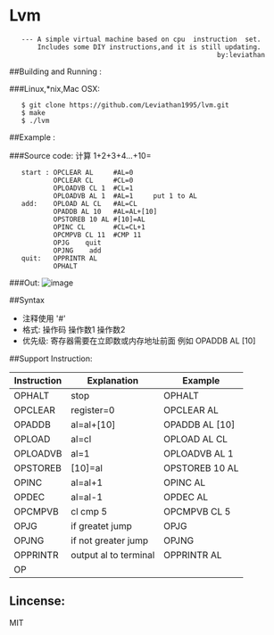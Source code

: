 # Lvm

       --- A simple virtual machine based on cpu  instruction  set.
           Includes some DIY instructions,and it is still updating.
                                                        by:leviathan
##Building and Running :

###Linux,*nix,Mac OSX:

       $ git clone https://github.com/Leviathan1995/lvm.git
       $ make
       $ ./lvm

##Example :

###Source code:
计算 1+2+3+4...+10=

       start : OPCLEAR AL     #AL=0
               OPCLEAR CL     #CL=0
               OPLOADVB CL 1  #CL=1
               OPLOADVB AL 1  #AL=1     put 1 to AL
       add:    OPLOAD AL CL   #AL=CL
               OPADDB AL 10   #AL=AL+[10]
               OPSTOREB 10 AL #[10]=AL  
               OPINC CL       #CL=CL+1
               OPCMPVB CL 11  #CMP 11
               OPJG    quit
               OPJNG    add
       quit:   OPPRINTR AL
               OPHALT
               
###Out:
![image](https://github.com/Leviathan1995/lvm/raw/master/span.png)

##Syntax
- 注释使用 '#'
- 格式: 操作码 操作数1 操作数2
- 优先级: 寄存器需要在立即数或内存地址前面 例如 OPADDB AL [10]
              
##Support Instruction:

| Instruction  | Explanation            |   Example        |
| ------------ | ---------------------- | -------------    |
|   OPHALT     |   stop                 |  OPHALT          |
|   OPCLEAR    |   register=0           |  OPCLEAR AL      |
|   OPADDB     |   al=al+[10]           |  OPADDB AL [10]  |
|   OPLOAD     |   al=cl                |  OPLOAD AL CL    |
|   OPLOADVB   |   al=1                 |  OPLOADVB AL 1   |
|   OPSTOREB   |   [10]=al              |  OPSTOREB 10 AL  |
|   OPINC      |   al=al+1              |  OPINC AL        |
|   OPDEC      |   al=al-1              |  OPDEC AL        |
|   OPCMPVB    |   cl cmp 5             |  OPCMPVB CL 5    |
|   OPJG       |   if greatet jump      |  OPJG            |
|   OPJNG      |   if not greater jump  |  OPJNG           |
|   OPPRINTR   |   output al to terminal|  OPPRINTR AL     |
|   OP
<h2>Lincense:</h2>
    MIT
